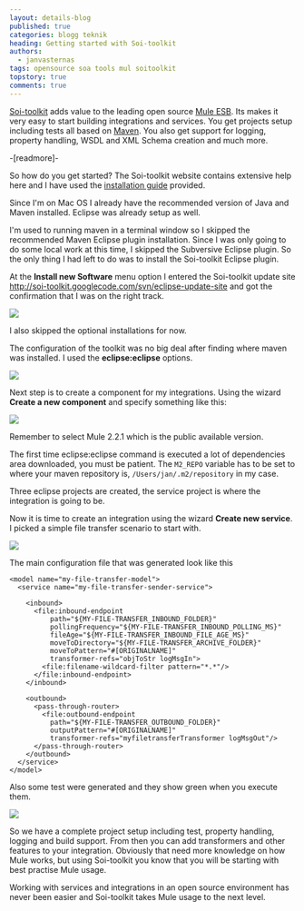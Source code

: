 ```yaml
---
layout: details-blog
published: true
categories: blogg teknik
heading: Getting started with Soi-toolkit
authors:
  - janvasternas
tags: opensource soa tools mul soitoolkit
topstory: true
comments: true
---
```


[Soi-toolkit](http://code.google.com/p/soi-toolkit/) adds value to the leading open source [Mule ESB](http://www.mulesoft.org/). Its makes it very easy to start building integrations and services. You get projects setup including tests all based on [Maven](http://maven.apache.org/). You also get support for logging, property handling, WSDL and XML Schema creation and much more.

-[readmore]-

So how do you get started? The Soi-toolkit website contains extensive help here and I have used the [installation guide](http://code.google.com/p/soi-toolkit/wiki/InstallationGuide) provided.

Since I'm on Mac OS I already have the recommended version of Java and Maven installed. Eclipse was already setup as well.

I'm used to running maven in a terminal window so I skipped the recommended Maven Eclipse plugin installation. Since I was only going to do some local work at this time, I skipped the Subversive Eclipse plugin. So the only thing I had left to do was to install the Soi-toolkit Eclipse plugin.

At the **Install new Software** menu option I entered the Soi-toolkit update site <http://soi-toolkit.googlecode.com/svn/eclipse-update-site> and got the confirmation that I was on the right track.

![](/assets/blogg/getting-started-with-soi-toolkit/soi-toolkit-update-site.png)

I also skipped the optional installations for now.

The configuration of the toolkit was no big deal after finding where maven was installed. I used the **eclipse:eclipse** options.

![](/assets/blogg/getting-started-with-soi-toolkit/soi-toolkit-preferences.png)

Next step is to create a component for my integrations. Using the wizard **Create a new component** and specify something like this:

![](/assets/blogg/getting-started-with-soi-toolkit/soi-toolkit-component.png)

Remember to select Mule 2.2.1 which is the public available version.

The first time eclipse:eclipse command is executed a lot of dependencies area downloaded, you must be patient. The `M2_REPO` variable has to be set to where your maven repository is, `/Users/jan/.m2/repository` in my case.

Three eclipse projects are created, the service project is where the integration is going to be.

Now it is time to create an integration using the wizard **Create new service**. I picked a simple file transfer scenario to start with.

![](/assets/blogg/getting-started-with-soi-toolkit/soi-toolkit-service.png)

The main configuration file that was generated look like this

~~~ markup
<model name="my-file-transfer-model">
  <service name="my-file-transfer-sender-service">

    <inbound>
      <file:inbound-endpoint
          path="${MY-FILE-TRANSFER_INBOUND_FOLDER}"
          pollingFrequency="${MY-FILE-TRANSFER_INBOUND_POLLING_MS}"
          fileAge="${MY-FILE-TRANSFER_INBOUND_FILE_AGE_MS}"
          moveToDirectory="${MY-FILE-TRANSFER_ARCHIVE_FOLDER}"
          moveToPattern="#[ORIGINALNAME]"
          transformer-refs="objToStr logMsgIn">
        <file:filename-wildcard-filter pattern="*.*"/>
      </file:inbound-endpoint>
    </inbound>

    <outbound>
      <pass-through-router>
        <file:outbound-endpoint
          path="${MY-FILE-TRANSFER_OUTBOUND_FOLDER}"
          outputPattern="#[ORIGINALNAME]"
          transformer-refs="myfiletransferTransformer logMsgOut"/>
      </pass-through-router>
    </outbound>
  </service>
</model>
~~~

Also some test were generated and they show green when you execute them.

![](/assets/blogg/getting-started-with-soi-toolkit/soi-toolkit-tests.png)

So we have a complete project setup including test, property handling, logging and build support. From then you can add transformers and other features to your integration. Obviously that need more knowledge on how Mule works, but using Soi-toolkit you know that you will be starting with best practise Mule usage.

Working with services and integrations in an open source environment has never been easier and Soi-toolkit takes Mule usage to the next level.
